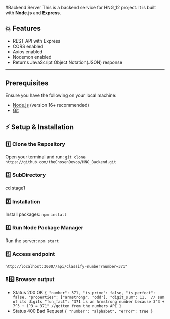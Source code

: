 #Backend Server
This is a backend service for HNG_12 project. It is built with **Node.js** and **Express**.

## 💥 Features
- REST API with Express
- CORS enabled
- Axios enabled
- Nodemon enabled
- Returns JavaScript Object Notation(JSON) response

---

## Prerequisites
Ensure you have the following on your local machine:
- [Node.js](https://nodejs.org/) (version 16+ recommended)
- [Git](https://git-scm.com/)

## ⚡ Setup & Installation

### 1️⃣ **Clone the Repository**
Open your terminal and run: ```git clone https://github.com/theChosenDevop/HNG_Backend.git```

### 2️⃣ **SubDirectory**
cd stage1

### 3️⃣ **Installation**
Install packages: ```npm install```

### 4️⃣ **Run Node Package Manager**
Run the server: ```npm start```

### 5️⃣ **Access endpoint**
```http://localhost:3000//api/classify-number?number=371"```

### 56️⃣ **Browser output**
- Status 200 OK
``{
    "number": 371,
    "is_prime": false,
    "is_perfect": false,
    "properties": ["armstrong", "odd"],
    "digit_sum": 11,  // sum of its digits
    "fun_fact": "371 is an Armstrong number because 3^3 + 7^3 + 1^3 = 371" //gotten from the numbers API
}``
- Status 400 Bad Request
``{
    "number": "alphabet",
    "error": true
}``